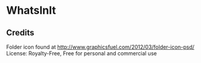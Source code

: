 WhatsInIt
=========



## Credits

Folder icon found at http://www.graphicsfuel.com/2012/03/folder-icon-psd/
License: Royalty-Free, Free for personal and commercial use